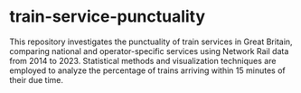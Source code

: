 # train-service-punctuality
This repository investigates the punctuality of train services in Great Britain, comparing national and operator-specific services using Network Rail data from 2014 to 2023. Statistical methods and visualization techniques are employed to analyze the percentage of trains arriving within 15 minutes of their due time.

